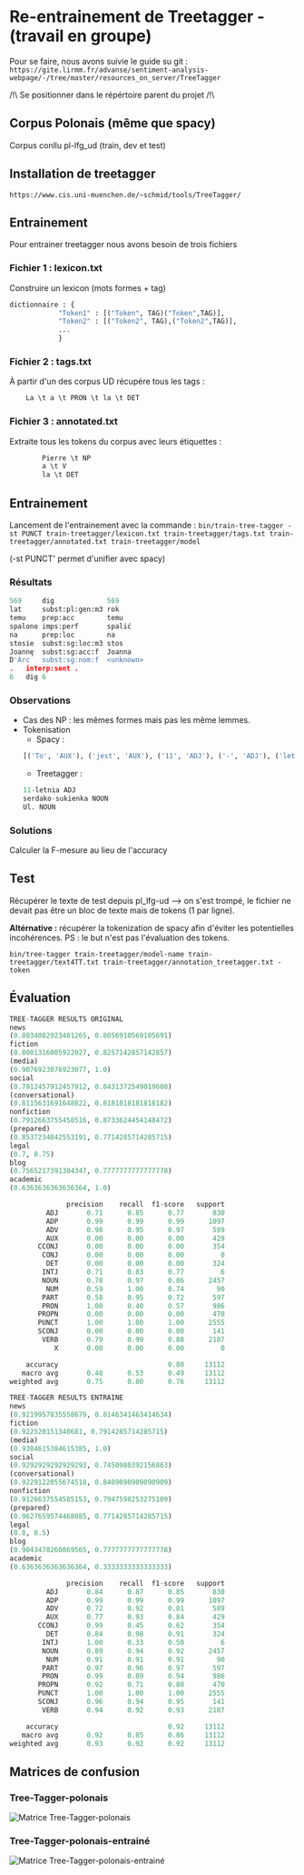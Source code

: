 # Re-entrainement de Treetagger - (travail en groupe)

Pour se faire, nous avons suivie le guide su git : `https://gite.lirmm.fr/advanse/sentiment-analysis-webpage/-/tree/master/resources_on_server/TreeTagger` 


/!\ Se positionner dans le répértoire parent du projet /!\

## Corpus Polonais (même que spacy)

Corpus conllu pl-lfg_ud (train, dev et test)

## Installation de treetagger

`https://www.cis.uni-muenchen.de/~schmid/tools/TreeTagger/`

## Entrainement

Pour entrainer treetagger nous avons besoin de trois fichiers

### Fichier 1 : lexicon.txt

Construire un lexicon (mots formes + tag)

```python
dictionnaire : {
            "Token1" : [("Token", TAG)("Token",TAG)],
			"Token2" : [("Token2", TAG),("Token2",TAG)],
            ...
            }
```

### Fichier 2 : tags.txt

À partir d'un des corpus UD récupére tous les tags :

```python
	La \t a \t PRON \t la \t DET
```

### Fichier 3 : annotated.txt

Extraite tous les tokens du corpus avec leurs étiquettes :

```python
		Pierre \t NP
		a \t V
		la \t DET
```

## Entrainement

Lancement de l'entrainement avec la commande : `bin/train-tree-tagger -st PUNCT train-treetagger/lexicon.txt train-treetagger/tags.txt train-treetagger/annotated.txt train-treetagger/model`

(-st PUNCT' permet d'unifier avec spacy)

### Résultats

```python
569	    dig	            569
lat	    subst:pl:gen:m3	rok
temu	prep:acc	    temu
spalono	imps:perf	    spalić
na	    prep:loc	    na
stosie	subst:sg:loc:m3	stos
Joannę	subst:sg:acc:f	Joanna
D'Arc	subst:sg:nom:f	<unknown>
.	interp:sent	.
6	dig	6
```

### Observations

- Cas des NP : les mêmes formes mais pas les même lemmes.
- Tokenisation
  - Spacy :
  ```python
  [('To', 'AUX'), ('jest', 'AUX'), ('11', 'ADJ'), ('-', 'ADJ'), ('letnia', 'ADJ'), ('serdako', 'ADJ'), ('-', 'PUNCT'), ('sukienka', 'NOUN'), ('na', 'ADP'), ('ul', 'X'), ('.', 'PUNCT'), ('czerstwej', 'ADJ')]
  ```
  - Treetagger :
  ```python
  11-letnia ADJ
  serdako-sukienka NOUN
  Ul. NOUN
  ```

### Solutions

Calculer la F-mesure au lieu de l'accuracy

## Test
Récupérer le texte de test depuis pl_lfg-ud --> on s'est trompé, le fichier ne devait pas être un bloc de texte mais de tokens (1 par ligne).

**Altérnative :** récupérer la tokenization de spacy afin d'éviter les potentielles incohérences.
PS : le but n'est pas l'évaluation des tokens.

`bin/tree-tagger train-treetagger/model-name train-treetagger/text4TT.txt train-treetagger/annotation_treetagger.txt -token`

## Évaluation
```python
TREE-TAGGER RESULTS ORIGINAL
news
(0.8034082923401265, 0.8056910569105691)
fiction
(0.8001316005922027, 0.8257142857142857)
(media)
(0.9076923076923077, 1.0)
social
(0.7912457912457912, 0.8431372549019608)
(conversational)
(0.8115631691648822, 0.8181818181818182)
nonfiction
(0.7912663755458516, 0.8733624454148472)
(prepared)
(0.8537234042553191, 0.7714285714285715)
legal
(0.7, 0.75)
blog
(0.7565217391304347, 0.7777777777777778)
academic
(0.6363636363636364, 1.0)

              precision    recall  f1-score   support
         ADJ       0.71      0.85      0.77       830
         ADP       0.99      0.99      0.99      1097
         ADV       0.98      0.95      0.97       589
         AUX       0.00      0.00      0.00       429
       CCONJ       0.00      0.00      0.00       354
        CONJ       0.00      0.00      0.00         0
         DET       0.00      0.00      0.00       324
        INTJ       0.71      0.83      0.77         6
        NOUN       0.78      0.97      0.86      2457
         NUM       0.59      1.00      0.74        90
        PART       0.58      0.95      0.72       597
        PRON       1.00      0.40      0.57       986
       PROPN       0.00      0.00      0.00       470
       PUNCT       1.00      1.00      1.00      2555
       SCONJ       0.00      0.00      0.00       141
        VERB       0.79      0.99      0.88      2187
           X       0.00      0.00      0.00         0

    accuracy                           0.80     13112
   macro avg       0.48      0.53      0.49     13112
weighted avg       0.75      0.80      0.76     13112

TREE-TAGGER RESULTS ENTRAINE
news
(0.9219957835558679, 0.8146341463414634)
fiction
(0.922520151340681, 0.7914285714285715)
(media)
(0.9384615384615385, 1.0)
social
(0.9292929292929293, 0.7450980392156863)
(conversational)
(0.9229122055674518, 0.8409090909090909)
nonfiction
(0.9126637554585153, 0.7947598253275109)
(prepared)
(0.9627659574468085, 0.7714285714285715)
legal
(0.8, 0.5)
blog
(0.9043478260869565, 0.7777777777777778)
academic
(0.6363636363636364, 0.3333333333333333)

              precision    recall  f1-score   support
         ADJ       0.84      0.87      0.85       830
         ADP       0.99      0.99      0.99      1097
         ADV       0.72      0.92      0.81       589
         AUX       0.77      0.93      0.84       429
       CCONJ       0.99      0.45      0.62       354
         DET       0.84      0.98      0.91       324
        INTJ       1.00      0.33      0.50         6
        NOUN       0.89      0.94      0.92      2457
         NUM       0.91      0.91      0.91        90
        PART       0.97      0.96      0.97       597
        PRON       0.99      0.89      0.94       986
       PROPN       0.92      0.71      0.80       470
       PUNCT       1.00      1.00      1.00      2555
       SCONJ       0.96      0.94      0.95       141
        VERB       0.94      0.92      0.93      2187

    accuracy                           0.92     13112
   macro avg       0.92      0.85      0.86     13112
weighted avg       0.93      0.92      0.92     13112
```

## Matrices de confusion
### Tree-Tagger-polonais
![Matrice Tree-Tagger-polonais](projet-final/train-treetagger/tt_pl_original.png "Matrice Tree-Tagger-polonais")

### Tree-Tagger-polonais-entrainé
![Matrice Tree-Tagger-polonais-entrainé](projet-final/train-treetagger/tt_pl_entraine.png "Matrice Tree-Tagger-polonais-entrainé")

